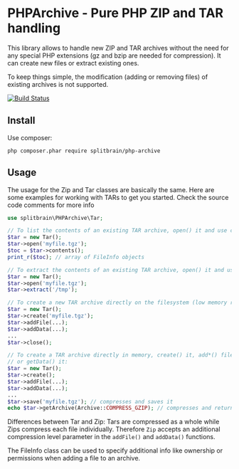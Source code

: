 PHPArchive - Pure PHP ZIP and TAR handling
==========================================

This library allows to handle new ZIP and TAR archives without the need for any special PHP extensions (gz and bzip are
needed for compression). It can create new files or extract existing ones.

To keep things simple, the modification (adding or removing files) of existing archives is not supported.

[![Build Status](https://travis-ci.org/splitbrain/php-archive.svg)](https://travis-ci.org/splitbrain/php-archive)

Install
-------

Use composer:

```php composer.phar require splitbrain/php-archive```

Usage
-----

The usage for the Zip and Tar classes are basically the same. Here are some examples for working with TARs to get
you started. Check the source code comments for more info

```php
use splitbrain\PHPArchive\Tar;

// To list the contents of an existing TAR archive, open() it and use contents() on it:
$tar = new Tar();
$tar->open('myfile.tgz');
$toc = $tar->contents();
print_r($toc); // array of FileInfo objects

// To extract the contents of an existing TAR archive, open() it and use extract() on it:
$tar = new Tar();
$tar->open('myfile.tgz');
$tar->extract('/tmp');

// To create a new TAR archive directly on the filesystem (low memory requirements), create() it,
$tar = new Tar();
$tar->create('myfile.tgz');
$tar->addFile(...);
$tar->addData(...);
...
$tar->close();

// To create a TAR archive directly in memory, create() it, add*() files and then either save()
// or getData() it:
$tar = new Tar();
$tar->create();
$tar->addFile(...);
$tar->addData(...);
...
$tar->save('myfile.tgz'); // compresses and saves it
echo $tar->getArchive(Archive::COMPRESS_GZIP); // compresses and returns it
```

Differences between Tar and Zip: Tars are compressed as a whole while Zips compress each file individually. Therefore
```Zip``` accepts an additional compression level parameter in the ```addFile()``` and ```addData()``` functions.

The FileInfo class can be used to specify additional info like ownership or permissions when adding a file to
an archive. 